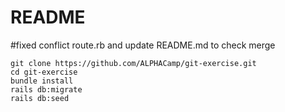 # README
#fixed conflict route.rb and update README.md to check merge


```
git clone https://github.com/ALPHACamp/git-exercise.git
cd git-exercise
bundle install
rails db:migrate
rails db:seed
```